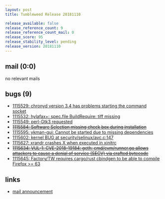 ```yaml
---
layout: post
title: Tumbleweed Release 20181110

release_available: false
release_reference_count: 9
release_reference_count_mail: 0
release_score: 95
release_stability_level: pending
release_version: 20181110
---
```


## mail (0:0)

no relevant mails

## bugs (9)

<!--more-->

- [1115529: chronyd version 3.4 has problems starting the command socket](https://bugzilla.opensuse.org/show_bug.cgi?id=1115529)
- [1115532: hylafax+: spec.file  BuildRequire: tiff missing](https://bugzilla.opensuse.org/show_bug.cgi?id=1115532)
- [1115549: perl-Gtk3 requested](https://bugzilla.opensuse.org/show_bug.cgi?id=1115549)
- ~~[1115584: Software Selection missing check box during installation](https://bugzilla.opensuse.org/show_bug.cgi?id=1115584)~~
- [1115595: ykman-gui: Cannot be started due to missing dependencies](https://bugzilla.opensuse.org/show_bug.cgi?id=1115595)
- [1115602: kernel BUG at security/selinux/avc.c:147](https://bugzilla.opensuse.org/show_bug.cgi?id=1115602)
- [1115627: xrandr crashes X when executed in xinitrc](https://bugzilla.opensuse.org/show_bug.cgi?id=1115627)
- ~~[1115634: VUL-1: CVE-2018-19184: geth: cmd/evm/runner.go allows attackers to cause a denial of service (SEGV) via crafted bytecode](https://bugzilla.opensuse.org/show_bug.cgi?id=1115634)~~
- [1115645: Factory/TW requires cargo/rust cbindgen to be able to compile Firefox >= 63](https://bugzilla.opensuse.org/show_bug.cgi?id=1115645)



## links

- [mail announcement](https://lists.opensuse.org/opensuse-factory/2018-11/msg00051.html)
